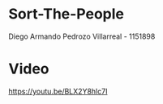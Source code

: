 # Sort-The-People
Diego Armando Pedrozo Villarreal - 1151898

# Video 
https://youtu.be/BLX2Y8hlc7I
